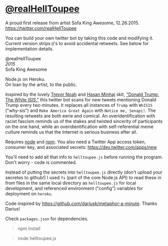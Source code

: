 [@realHellToupee](https://twitter.com/realHellToupee)
==========

A proud first release from artist Sofa King Awesome, 12.26.2015. https://twitter.com/realHellToupee

You can build your own twitter bot by taking this code and modifying it. Current version strips `@`'s to avoid accidental retweets. See below for implementation details.

@realHellToupee  
*2015*  
Sofa King Awesome  

Node.js on Heroku.  
On loan by the artist, to the public.

Inspired by the lovely [Trevor Noah](https://twitter.com/trevornoah) and [Hasan Minhaj](https://twitter.com/hasanminhaj) skit, ["Donald Trump: The White ISIS,"](http://www.cc.com/video-clips/0org9p/the-daily-show-with-trevor-noah-donald-trump--the-white-isis) this twitter bot scans for new tweets mentioning Donald Trump every two minutes. It replaces all instances of `Trump` with `WhISIS` ("why-sis") and `Make America Great Again` with `Notice me, Senapi!`. The resulting retweets are both eerie and comical. An overidentification with racist fascism reminds us of the stakes and twisted sincerity of participants on the one hand, while an overidientification with self-referential meme culture reminds us that the Internet is serious business after all.

Requires [node](http://nodejs.org/) and [npm](http://npmjs.org/). You also need a Twitter App access token, consumer key, and associated secrets: https://dev.twitter.com/apps/new

You'll need to add all that info to `helltoupee.js` before running the program. Don't worry - code is commented.

Instead of putting the secrets into `helltoupee.js` directly (don't upload your secretes to github!) I used `fs` (part of the core Node.js API) to read these in from files in the same local directory as `helltoupee.js` for local development, and referenced environment ("config") variables for deployment on `heroku`.

Code inspired by https://github.com/dariusk/metaphor-a-minute. Thanks Darius!

Check `packages.json` for dependencies. 

> npm install 

> node helltoupee.js
